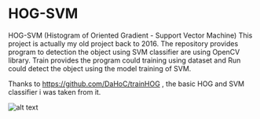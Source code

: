 # HOG-SVM

HOG-SVM (Histogram of Oriented Gradient - Support Vector Machine)
This project is actually my old project back to 2016. The repository provides program to detection the object using SVM classifier are using OpenCV library. Train provides the program could training using dataset and Run could detect the object using the model training of SVM.

Thanks to https://github.com/DaHoC/trainHOG , the basic HOG and SVM classifier i was taken from it.

![alt text](https://github.com/mifikri/HOG-SVM/blob/master/train/image3344.png)

